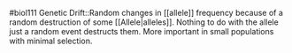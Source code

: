 #biol111 
Genetic Drift::Random changes in [[allele]] frequency because of a random destruction of some [[Allele|alleles]]. Nothing to do with the allele just a random event destructs them. More important in small populations with minimal selection.